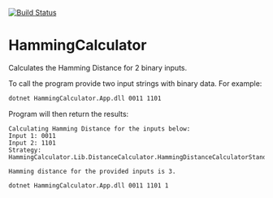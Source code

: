 [![Build Status](https://travis-ci.org/diogoap82/HammingCalculator.svg?branch=master)](https://travis-ci.org/diogoap82/HammingCalculator)

# HammingCalculator

Calculates the Hamming Distance for 2 binary inputs.

To call the program provide two input strings with binary data. For example:

```bat
dotnet HammingCalculator.App.dll 0011 1101
```

Program will then return the results:

```
Calculating Hamming Distance for the inputs below:
Input 1: 0011
Input 2: 1101
Strategy: HammingCalculator.Lib.DistanceCalculator.HammingDistanceCalculatorStandard

Hamming distance for the provided inputs is 3.
```

```bat
dotnet HammingCalculator.App.dll 0011 1101 1
```